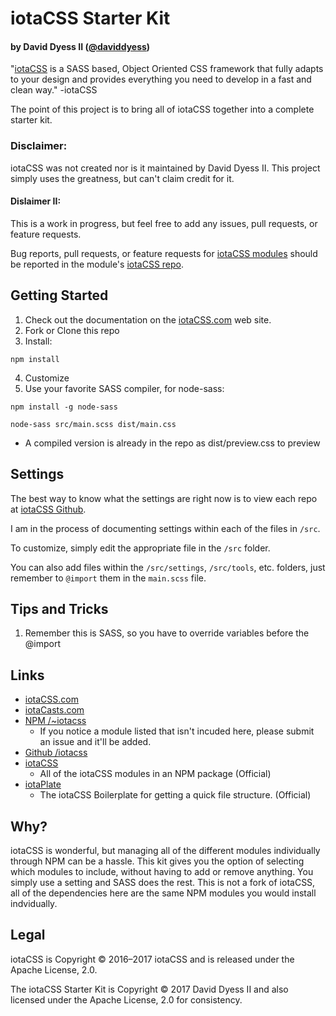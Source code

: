 # iotaCSS Starter Kit
#### by David Dyess II ([@daviddyess](https://github.com/daviddyess))

"[iotaCSS](http://iotacss.com) is a SASS based, Object Oriented CSS framework that fully adapts to your design and provides everything you need to develop in a fast and clean way." -iotaCSS

The point of this project is to bring all of iotaCSS together into a complete starter kit.

### Disclaimer:

iotaCSS was not created nor is it maintained by David Dyess II. This project simply uses the greatness, but can't claim credit for it.

#### Dislaimer II:

This is a work in progress, but feel free to add any issues, pull requests, or feature requests. 

Bug reports, pull requests, or feature requests for [iotaCSS modules](https://github.com/iotacss/) should be reported in the module's [iotaCSS repo](https://github.com/iotacss/).

## Getting Started

1. Check out the documentation on the [iotaCSS.com](https://www.iotacss.com/) web site.
2. Fork or Clone this repo
3. Install:

`npm install`

4. Customize
5. Use your favorite SASS compiler, for node-sass:

`npm install -g node-sass`

`node-sass src/main.scss dist/main.css`
* A compiled version is already in the repo as dist/preview.css to preview

## Settings

The best way to know what the settings are right now is to view each repo at [iotaCSS Github](https://github.com/iotacss).

I am in the process of documenting settings within each of the files in `/src`.

To customize, simply edit the appropriate file in the `/src` folder. 

You can also add files within the `/src/settings`, `/src/tools`, etc. folders, just remember to `@import` them in the `main.scss` file.

## Tips and Tricks

1. Remember this is SASS, so you have to override variables before the @import

## Links

* [iotaCSS.com](https://www.iotacss.com/)
* [iotaCasts.com](https://www.iotacasts.com/)
* [NPM /~iotacss](https://www.npmjs.com/~iotacss)
  * If you notice a module listed that isn't incuded here, please submit an issue and it'll be added.
* [Github /iotacss](https://github.com/iotacss/)
* [iotaCSS](https://github.com/iotacss/iotacss)
  * All of the iotaCSS modules in an NPM package (Official)
* [iotaPlate](https://github.com/iotacss/iotaplate)
  * The iotaCSS Boilerplate for getting a quick file structure. (Official)

## Why?

iotaCSS is wonderful, but managing all of the different modules individually through NPM can be a hassle. This kit gives you the option of selecting which modules to include, without having to add or remove anything. You simply use a setting and SASS does the rest. This is not a fork of iotaCSS, all of the dependencies here are the same NPM modules you would install indvidually.

## Legal

iotaCSS is Copyright © 2016–2017 iotaCSS and is released under the Apache License, 2.0.

The iotaCSS Starter Kit is Copyright © 2017 David Dyess II and also licensed under the Apache License, 2.0 for consistency.

